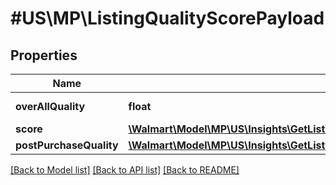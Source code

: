 # #US\MP\ListingQualityScorePayload

## Properties

Name | Type | Description | Notes
------------ | ------------- | ------------- | -------------
**overAllQuality** | **float** | Over All Quality | [optional]
**score** | [**\Walmart\Model\MP\US\Insights\GetListingQualityScore200ResponsePayloadScore**](GetListingQualityScore200ResponsePayloadScore.md) |  | [optional]
**postPurchaseQuality** | [**\Walmart\Model\MP\US\Insights\GetListingQualityScore200ResponsePayloadPostPurchaseQuality**](GetListingQualityScore200ResponsePayloadPostPurchaseQuality.md) |  | [optional]


[[Back to Model list]](../) [[Back to API list]](../../Api/US/MP) [[Back to README]](../../README.md)
